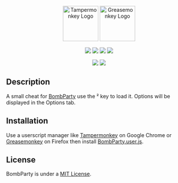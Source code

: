 <p align="center">
  <a href="https://chrome.google.com/webstore/detail/tampermonkey/dhdgffkkebhmkfjojejmpbldmpobfkfo?hl=en" target="blank"><img src="https://fiverr-res.cloudinary.com/images/t_main1,q_auto,f_auto/gigs/97710450/original/0803ce28a28918618dc463fa025d405fdc829820/write-a-tampermonkey-script.png" width="96" height="96" alt="Tampermonkey Logo" /></a>
  <a href="https://addons.mozilla.org/fr/firefox/addon/greasemonkey/" target="blank"><img src="https://upload.wikimedia.org/wikipedia/commons/thumb/f/fc/Greasemonkey.svg/220px-Greasemonkey.svg.png" width="96" height="96" alt="Greasemonkey Logo" /></a>
</p>

<p align="center">
  <a href="https://www.gnu.org/licenses/gpl-3.0"><img src="https://img.shields.io/badge/License-GPLv3-blue.svg"/></a>
  <a href="https://www.codacy.com/app/myerffoeg/bombparty?utm_source=github.com&amp;utm_medium=referral&amp;utm_content=myerffoeg/bombparty&amp;utm_campaign=Badge_Grade"><img src="https://img.shields.io/codacy/grade/3e5f996f22bb4fb4a53e32dceb11d18c.svg"></a>
    <a href="https://www.paypal.me/myerffoeg"><img src="https://img.shields.io/badge/Donate-PayPal-ff3f59.svg"/></a>
  <a href="#"><img src="https://img.shields.io/github/downloads/myerffoeg/popsauce/total.svg"></a>
</p>

<p align="center">
  <a href="https://twitter.com/myerffoeg"><img src="https://img.shields.io/twitter/follow/myerffoeg.svg?style=social&label=Follow"></a>
  <a href="https://github.com/myerffoeg"><img src="https://img.shields.io/github/followers/myerffoeg.svg?label=Follow&style=social"></a>
</p>

## Description
A small cheat for [BombParty](http://bombparty.sparklinlabs.com/) use the ² key to load it. Options will be displayed in the Options tab.

## Installation
Use a userscript manager like [Tampermonkey](https://chrome.google.com/webstore/detail/tampermonkey/dhdgffkkebhmkfjojejmpbldmpobfkfo?hl=en) on Google Chrome or [Greasemonkey](https://upload.wikimedia.org/wikipedia/commons/thumb/f/fc/Greasemonkey.svg/220px-Greasemonkey.svg.png) on Firefox then install [BombParty.user.js](BombParty.user.js).

## License
BombParty is under a [MIT License](LICENSE.md).